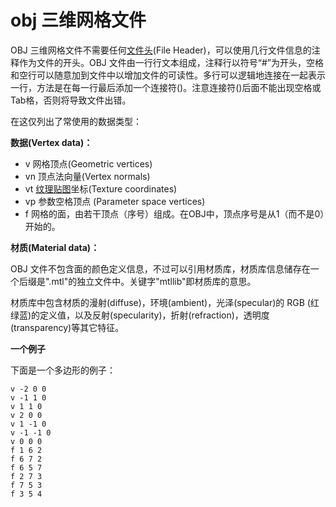 # obj 三维网格文件

OBJ 三维网格文件不需要任何[文件头](http://baike.baidu.com/view/1606305.htm)(File Header)，可以使用几行文件信息的注释作为文件的开头。OBJ 文件由一行行文本组成，注释行以符号“#”为开头，空格和空行可以随意加到文件中以增加文件的可读性。多行可以逻辑地连接在一起表示一行，方法是在每一行最后添加一个连接符(\)。注意连接符(\)后面不能出现空格或Tab格，否则将导致文件出错。

在这仅列出了常使用的数据类型：

**数据(Vertex data)：**

- v 网格顶点(Geometric vertices)
- vn 顶点法向量(Vertex normals)
- vt [纹理贴图](http://baike.baidu.com/view/366383.htm)坐标(Texture coordinates)
- vp 参数空格顶点 (Parameter space vertices)
- f 网格的面，由若干顶点（序号）组成。在OBJ中，顶点序号是从1（而不是0）开始的。

**材质(Material data)：**

OBJ 文件不包含面的颜色定义信息，不过可以引用材质库，材质库信息储存在一个后缀是".mtl"的独立文件中。关键字"mtllib"即材质库的意思。

材质库中包含材质的漫射(diffuse)，环境(ambient)，光泽(specular)的 RGB (红绿蓝)的定义值，以及反射(specularity)，折射(refraction)，透明度(transparency)等其它特征。

**一个例子**

下面是一个多边形的例子：

```
v -2 0 0
v -1 1 0
v 1 1 0
v 2 0 0
v 1 -1 0
v -1 -1 0
v 0 0 0
f 1 6 2
f 6 7 2
f 6 5 7
f 2 7 3
f 7 5 3
f 3 5 4
```

